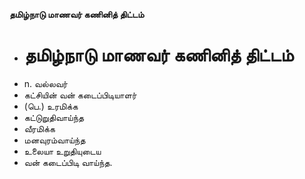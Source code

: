 **தமிழ்நாடு மாணவர் கணினித் திட்டம்**
- # தமிழ்நாடு மாணவர் கணினித் திட்டம்
- n. வல்லவர்
- கட்சியின் வன் கடைப்பிடியாளர்
- (பெ.) உரமிக்க
- கட்டுறுதிவாய்ந்த
- வீரமிக்க
- மனவுரம்வாய்ந்த
- உலையா உறுதியுடைய
- வன் கடைப்பிடி வாய்ந்த.

